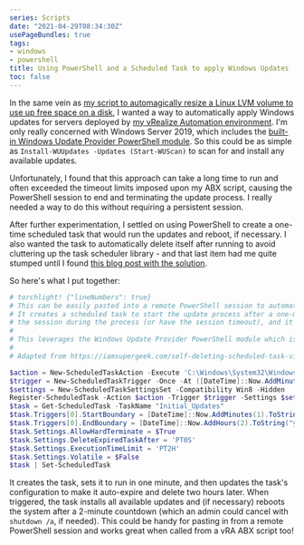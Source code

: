 ```yaml
---
series: Scripts
date: "2021-04-29T08:34:30Z"
usePageBundles: true
tags:
- windows
- powershell
title: Using PowerShell and a Scheduled Task to apply Windows Updates
toc: false
---
```


In the same vein as [my script to automagically resize a Linux LVM volume to use up free space on a disk](/automatic-unattended-expansion-of-linux-root-lvm-volume-to-fill-disk), I wanted a way to automatically apply Windows updates for servers deployed by [my vRealize Automation environment](/series/vra8). I'm only really concerned with Windows Server 2019, which includes the [built-in Windows Update Provider PowerShell module](https://4sysops.com/archives/scan-download-and-install-windows-updates-with-powershell/). So this could be as simple as `Install-WUUpdates -Updates (Start-WUScan)` to scan for and install any available updates.

Unfortunately, I found that this approach can take a long time to run and often exceeded the timeout limits imposed upon my ABX script, causing the PowerShell session to end and terminating the update process. I really needed a way to do this without requiring a persistent session.

After further experimentation, I settled on using PowerShell to create a one-time scheduled task that would run the updates and reboot, if necessary. I also wanted the task to automatically delete itself after running to avoid cluttering up the task scheduler library - and that last item had me quite stumped until I found [this blog post with the solution](https://iamsupergeek.com/self-deleting-scheduled-task-via-powershell/).

So here's what I put together:
```powershell
# torchlight! {"lineNumbers": true}
# This can be easily pasted into a remote PowerShell session to automatically install any available updates and reboot.
# It creates a scheduled task to start the update process after a one-minute delay so that you don't have to maintain
# the session during the process (or have the session timeout), and it also sets the task to automatically delete itself 2 hours later.
#
# This leverages the Windows Update Provider PowerShell module which is included in Windows 10 1709+ and Windows Server 2019.
#
# Adapted from https://iamsupergeek.com/self-deleting-scheduled-task-via-powershell/

$action = New-ScheduledTaskAction -Execute 'C:\Windows\System32\WindowsPowerShell\v1.0\powershell.exe' -Argument '-NoProfile -WindowStyle Hidden -Command "& {Install-WUUpdates -Updates (Start-WUScan); if (Get-WUIsPendingReboot) {shutdown.exe /f /r /d p:2:4 /t 120 /c `"Rebooting to apply updates`"}}"'
$trigger = New-ScheduledTaskTrigger -Once -At ([DateTime]::Now.AddMinutes(1))
$settings = New-ScheduledTaskSettingsSet -Compatibility Win8 -Hidden
Register-ScheduledTask -Action $action -Trigger $trigger -Settings $settings -TaskName "Initial_Updates" -User "NT AUTHORITY\SYSTEM" -RunLevel Highest
$task = Get-ScheduledTask -TaskName "Initial_Updates"
$task.Triggers[0].StartBoundary = [DateTime]::Now.AddMinutes(1).ToString("yyyy-MM-dd'T'HH:mm:ss")
$task.Triggers[0].EndBoundary = [DateTime]::Now.AddHours(2).ToString("yyyy-MM-dd'T'HH:mm:ss")
$task.Settings.AllowHardTerminate = $True
$task.Settings.DeleteExpiredTaskAfter = 'PT0S'
$task.Settings.ExecutionTimeLimit = 'PT2H'
$task.Settings.Volatile = $False
$task | Set-ScheduledTask
```

It creates the task, sets it to run in one minute, and then updates the task's configuration to make it auto-expire and delete two hours later. When triggered, the task installs all available updates and (if necessary) reboots the system after a 2-minute countdown (which an admin could cancel with `shutdown /a`, if needed). This could be handy for pasting in from a remote PowerShell session and works great when called from a vRA ABX script too!